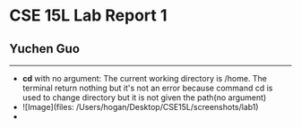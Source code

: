 # CSE 15L Lab Report 1
## Yuchen Guo
***
- **cd** with no argument: The current working directory is /home. The terminal return nothing but it's not an error because command cd is used to change directory but it is not given the path(no argument)
- ![Image](files: /Users/hogan/Desktop/CSE15L/screenshots/lab1)
- 
